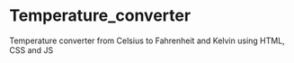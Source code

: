 # Temperature_converter
Temperature converter from Celsius to Fahrenheit and Kelvin using HTML, CSS and JS

